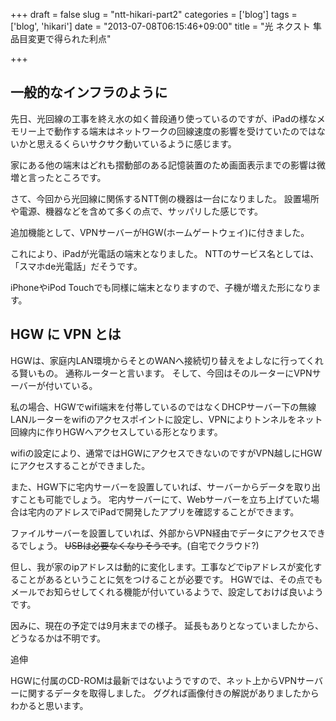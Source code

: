 +++
draft = false
slug = "ntt-hikari-part2"
categories = ['blog']
tags = ['blog', 'hikari']
date = "2013-07-08T06:15:46+09:00"
title = "光 ネクスト 隼 品目変更で得られた利点"

+++

## 一般的なインフラのように
先日、光回線の工事を終え水の如く普段通り使っているのですが、iPadの様なメモリー上で動作する端末はネットワークの回線速度の影響を受けていたのではないかと思えるくらいサクサク動いているように感じます。

家にある他の端末はどれも摺動部のある記憶装置のため画面表示までの影響は微増と言ったところです。

さて、今回から光回線に関係するNTT側の機器は一台になりました。
設置場所や電源、機器などを含めて多くの点で、サッパリした感じです。

<!--more-->

追加機能として、VPNサーバーがHGW(ホームゲートウェイ)に付きました。

これにより、iPadが光電話の端末となりました。
NTTのサービス名としては、「スマホde光電話」だそうです。

iPhoneやiPod Touchでも同様に端末となりますので、子機が増えた形になります。

## HGW に VPN とは
HGWは、家庭内LAN環境からそとのWANへ接続切り替えをよしなに行ってくれる賢いもの。
通称ルーターと言います。
そして、今回はそのルーターにVPNサーバーが付いている。

私の場合、HGWでwifi端末を付帯しているのではなくDHCPサーバー下の無線LANルーターをwifiのアクセスポイントに設定し、VPNによりトンネルをネット回線内に作りHGWへアクセスしている形となります。

wifiの設定により、通常ではHGWにアクセスできないのですがVPN越しにHGWにアクセスすることができました。

また、HGW下に宅内サーバーを設置していれば、サーバーからデータを取り出すことも可能でしょう。
宅内サーバーにて、Webサーバーを立ち上げていた場合は宅内のアドレスでiPadで開発したアプリを確認することができます。

ファイルサーバーを設置していれば、外部からVPN経由でデータにアクセスできるでしょう。
~~USBは必要なくなりそうです~~。(自宅でクラウド?)

但し、我が家のipアドレスは動的に変化します。工事などでipアドレスが変化することがあるということに気をつけることが必要です。
HGWでは、その点でもメールでお知らせしてくれる機能が付いているようで、設定しておけば良いようです。

因みに、現在の予定では9月末までの様子。
延長もありとなっていましたから、どうなるかは不明です。

追伸

HGWに付属のCD-ROMは最新ではないようですので、ネット上からVPNサーバーに関するデータを取得しました。
ググれば画像付きの解説がありましたからわかると思います。
